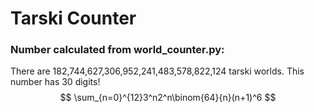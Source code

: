 # Tarski Counter

### Number calculated from world_counter.py:
There are 182,744,627,306,952,241,483,578,822,124 tarski worlds. This number has 30 digits!
$$
\sum_{n=0}^{12}3^n2^n\binom{64}{n}(n+1)^6
$$

